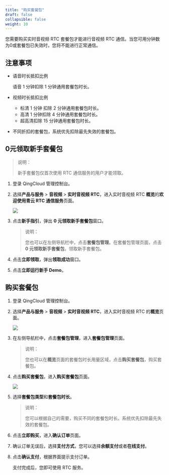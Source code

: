 ```yaml
---
title: "购买套餐包"
draft: false
collapsible: false
weight: 10
---
```


您需要购买实时音视频 RTC 套餐包才能进行音视频 RTC 通信。当您可用分钟数为0或套餐包已失效时，您将不能进行正常通信。

## 注意事项

- 语音时长抵扣比例

  语音 1 分钟扣除 1 分钟通用套餐包时长。

- 视频时长抵扣比例

  - 标清 1 分钟 扣除 2 分钟通用套餐包时长。
  - 高清 1 分钟扣除 4 分钟通用套餐包时长。
  - 超高清扣除 15 分钟通用套餐包时长。

- 不同折扣的套餐包，系统优先扣除最先失效的套餐包。

## 0元领取新手套餐包

> 说明：
>
> 新手套餐包仅首次使用 RTC 通信服务的用户才能领取。

1. 登录 QingCloud 管理控制台。

2. 选择**产品与服务** > **音视频** > **实时音视频 RTC**，进入实时音视频 RTC **概览**的**欢迎使用青云 RTC 通信服务**页面。

   ![](../../_images/um_new_userinfo.png)

3. 点击**新手指引**，弹出 **0 元领取新手套餐包**窗口。

   > 说明：
   >
   > 您也可以在左侧导航栏中，点击**套餐包管理**。在套餐包管理页面，点击 **0 元领取新手套餐包**，领取新手套餐包。

4. 点击**立即领取**，弹出**领取成功**窗口。

5. 点击**立即运行新手 Demo**。

## 购买套餐包

1. 登录 QingCloud 管理控制台。

2. 选择**产品与服务** > **音视频** > **实时音视频 RTC**，进入实时音视频 RTC 的**概览**页面。

   ![](../../_images/qs_app_list.png)

3. 在左侧导航栏中，点击**套餐包管理**，进入**套餐包管理**页面。

   > 说明：
   >
   >  您也可以在**概览**页面的套餐包时长用量区域，点击**购买套餐包**，购买套餐包。

4. 点击**购买套餐包**，进入**购买套餐包**页面。

   ![](../../_images/um_purchase_min.png)

5. 选择**套餐包类型**和**套餐包时长**。

   > 说明：
   >
   > 您可以根据自己的需要，购买不同的套餐包时长。系统优先扣除最先失效的套餐包。

6. 点击**立即购买**，进入**确认订单**页面。

7. 确认订单无误后，选择**支付方式**，您可以选择**余额支付**或者**在线支付**。

8. 点击**确认支付**，根据界面提示支付订单。

   支付完成后，您即可使用 RTC 服务。


